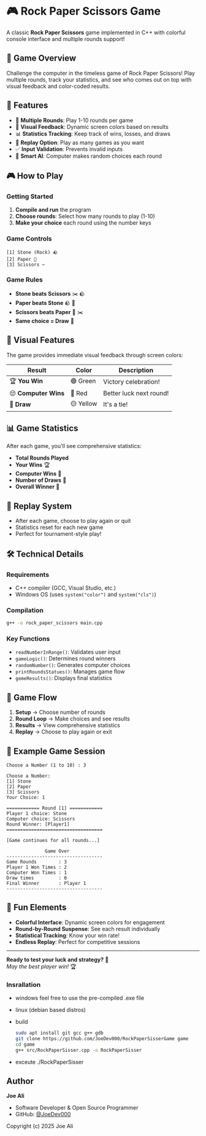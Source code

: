 # 🎮 Rock Paper Scissors Game

A classic **Rock Paper Scissors** game implemented in C++ with colorful console interface and multiple rounds support!

## 🎯 Game Overview

Challenge the computer in the timeless game of Rock Paper Scissors! Play multiple rounds, track your statistics, and see who comes out on top with visual feedback and color-coded results.

## 🚀 Features

- 🎲 **Multiple Rounds**: Play 1-10 rounds per game
- 🎨 **Visual Feedback**: Dynamic screen colors based on results
- 📊 **Statistics Tracking**: Keep track of wins, losses, and draws
- 🔄 **Replay Option**: Play as many games as you want
- ✅ **Input Validation**: Prevents invalid inputs
- 🎯 **Smart AI**: Computer makes random choices each round

## 🎮 How to Play

### Getting Started
1. **Compile and run** the program
2. **Choose rounds**: Select how many rounds to play (1-10)
3. **Make your choice** each round using the number keys

### Game Controls
```
[1] Stone (Rock) 🪨
[2] Paper 📄
[3] Scissors ✂️
```

### Game Rules
- **Stone beats Scissors** ✂️ 🪨
- **Paper beats Stone** 🪨 📄  
- **Scissors beats Paper** 📄 ✂️
- **Same choice = Draw** 🤝

## 🎨 Visual Features

The game provides immediate visual feedback through screen colors:

| Result | Color | Description |
|--------|-------|-------------|
| 🏆 **You Win** | 🟢 Green | Victory celebration! |
| 😔 **Computer Wins** | 🔴 Red | Better luck next round! |
| 🤝 **Draw** | 🟡 Yellow | It's a tie! |

## 📊 Game Statistics

After each game, you'll see comprehensive statistics:

- **Total Rounds Played**
- **Your Wins** 🏆
- **Computer Wins** 🤖
- **Number of Draws** 🤝
- **Overall Winner** 👑

## 🔄 Replay System

- After each game, choose to play again or quit
- Statistics reset for each new game
- Perfect for tournament-style play!

## 🛠️ Technical Details

### Requirements
- C++ compiler (GCC, Visual Studio, etc.)
- Windows OS (uses `system("color")` and `system("cls")`)

### Compilation
```bash
g++ -o rock_paper_scissors main.cpp
```

### Key Functions
- `readNumberInRange()`: Validates user input
- `gameLogic()`: Determines round winners
- `randomNumber()`: Generates computer choices
- `printRoundsStatues()`: Manages game flow
- `gemeResults()`: Displays final statistics

## 🎯 Game Flow

1. **Setup** → Choose number of rounds
2. **Round Loop** → Make choices and see results
3. **Results** → View comprehensive statistics
4. **Replay** → Choose to play again or exit

## 🎪 Example Game Session

```
Choose a Number (1 to 10) : 3

Choose a Number: 
[1] Stone
[2] Paper
[3] Scissors
Your Choice: 1

============ Round [1] ============
Player 1 choice: Stone
Computer choice: Scissors
Round Winner: [Player1]
===================================

[Game continues for all rounds...]

              Game Over             
-----------------------------------
Game Rounds        : 3
Player 1 Won Times : 2
Computer Won Times : 1
Draw times         : 0
Final Winner       : Player 1
-----------------------------------
```

## 🎨 Fun Elements

- **Colorful Interface**: Dynamic screen colors for engagement
- **Round-by-Round Suspense**: See each result individually
- **Statistical Tracking**: Know your win rate!
- **Endless Replay**: Perfect for competitive sessions

---

**Ready to test your luck and strategy?** 🎲  
*May the best player win!* 🏆

### Insrallation
- windows
    feel free to use the pre-compiled .exe file

- linux (debian based distros)
- build
    ```bash
    sudo apt install git gcc g++ gdb
    git clone https://github.com/JoeDev000/RockPaperSisserGame game
    cd game
    g++ src/RockPaperSisser.cpp -o RockPaperSisser
- exceute
    ./RockPaperSisser


## Author
**Joe Ali**
- Software Developer & Open Source Programmer
- GitHub: [@JoeDev000](https://github.com/JoeDev000)

Copyright (c) 2025 Joe Ali